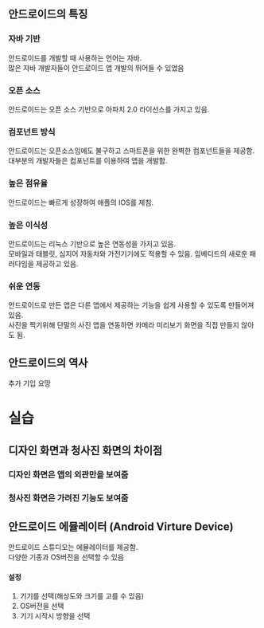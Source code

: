 ## 안드로이드의 특징
### 자바 기반
안드로이드를 개발할 때 사용하는 언어는 자바.  
많은 자바 개발자들이 안드로이드 앱 개발의 뛰어들 수 있었음
### 오픈 소스
안드로이드는 오픈 소스 기반으로 아파치 2.0 라이선스를 가지고 있음.
### 컴포넌트 방식
안드로이드는 오픈소스임에도 불구하고 스마트폰을 위한 완벽한 컴포넌트들을 제공함.   
대부분의 개발자들은 컴포넌트를 이용하여 앱을 개발함.
### 높은 점유율
안드로이드는 빠르게 성장하여 애플의 IOS를 제침.
### 높은 이식성
안드로이드는 리눅스 기반으로 높은 연동성을 가지고 있음.  
모바일과 태블릿, 심지어 자동차와 가전기기에도 적용할 수 있음.
임베디드의 새로운 패러다임을 제공하고 있음.
### 쉬운 연동
안드로이드로 만든 앱은 다른 앱에서 제공하는 기능을 쉽게 사용할 수 있도록 만들어져 있음.  
사진을 찍기위해 단말의 사진 앱을 연동하면 카메라 미리보기 화면을 직접 만들지 않아도 됨.

## 안드로이드의 역사
추가 기입 요망

# 실습
## 디자인 화면과 청사진 화면의 차이점
### 디자인 화면은 앱의 외관만을 보여줌  
### 청사진 화면은 가려진 기능도 보여줌

## 안드로이드 에뮬레이터 (Android Virture Device)
안드로이드 스튜디오는 에뮬레이터를 제공함.  
다양한 기종과 OS버전을 선택할 수 있음
#### 설정
1. 기기를 선택(해상도와 크기를 고를 수 있음)
2. OS버전을 선택
3. 기기 시작시 방향을 선택



